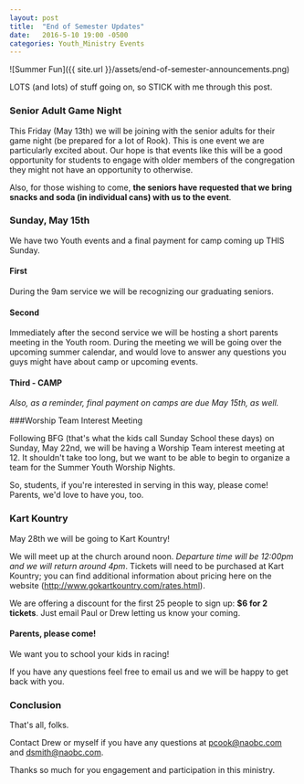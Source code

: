 ```yaml
---
layout: post
title:  "End of Semester Updates"
date:   2016-5-10 19:00 -0500
categories: Youth_Ministry Events
---
```


![Summer Fun]({{ site.url }}/assets/end-of-semester-announcements.png)

LOTS (and lots) of stuff going on, so STICK with me through this post.

### Senior Adult Game Night

This Friday (May 13th) we will be joining with the senior adults for their game night (be prepared for a lot of Rook). This is one event we are particularly excited about. Our hope is that events like this will be a good opportunity for students to engage with older members of the congregation they might not have an opportunity to otherwise. 

Also, for those wishing to come, **the seniors have requested that we bring snacks and soda (in individual cans) with us to the event**.

### Sunday, May 15th
We have two Youth events and a final payment for camp coming up THIS Sunday. 

#### First
During the 9am service we will be recognizing our graduating seniors. 

#### Second 
Immediately after the second service we will be hosting a short parents meeting in the Youth room. During the meeting we will be going over the upcoming summer calendar, and would love to answer any questions you guys might have about camp or upcoming events.

#### Third - CAMP

*Also, as a reminder, final payment on camps are due May 15th, as well.*

###Worship Team Interest Meeting

Following BFG (that's what the kids call Sunday School these days) on Sunday, May 22nd, we will be having a Worship Team interest meeting at 12. It shouldn't take too long, but we want to be able to begin to organize a team for the Summer Youth Worship Nights.

So, students, if you're interested in serving in this way, please come! Parents, we'd love to have you, too.

### Kart Kountry
May 28th we will be going to Kart Kountry! 

We will meet up at the church around noon. *Departure time will be 12:00pm and we will return around 4pm*. Tickets will need to be purchased at Kart Kountry; you can find additional information about pricing here on the website (http://www.gokartkountry.com/rates.html). 

We are offering a discount for the first 25 people to sign up: **$6 for 2 tickets**. Just email Paul or Drew letting us know your coming.

#### Parents, please come!

We want you to school your kids in racing!

If you have any questions feel free to email us and we will be happy to get back with you.

### Conclusion

That's all, folks.

Contact Drew or myself if you have any questions at pcook@naobc.com and dsmith@naobc.com.

Thanks so much for you engagement and participation in this ministry. 